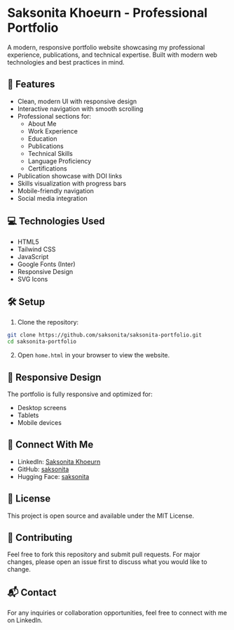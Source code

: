 # Saksonita Khoeurn - Professional Portfolio

A modern, responsive portfolio website showcasing my professional experience, publications, and technical expertise. Built with modern web technologies and best practices in mind.

## 🚀 Features

- Clean, modern UI with responsive design
- Interactive navigation with smooth scrolling
- Professional sections for:
  - About Me
  - Work Experience
  - Education
  - Publications
  - Technical Skills
  - Language Proficiency
  - Certifications
- Publication showcase with DOI links
- Skills visualization with progress bars
- Mobile-friendly navigation
- Social media integration

## 💻 Technologies Used

- HTML5
- Tailwind CSS
- JavaScript
- Google Fonts (Inter)
- Responsive Design
- SVG Icons

## 🛠️ Setup

1. Clone the repository:
```bash
git clone https://github.com/saksonita/saksonita-portfolio.git
cd saksonita-portfolio
```

2. Open `home.html` in your browser to view the website.

## 📱 Responsive Design

The portfolio is fully responsive and optimized for:
- Desktop screens
- Tablets
- Mobile devices

## 🔗 Connect With Me

- LinkedIn: [Saksonita Khoeurn](https://www.linkedin.com/in/saksonita/)
- GitHub: [saksonita](https://github.com/saksonita)
- Hugging Face: [saksonita](https://huggingface.co/saksonita)

## 📄 License

This project is open source and available under the MIT License.

## 🤝 Contributing

Feel free to fork this repository and submit pull requests. For major changes, please open an issue first to discuss what you would like to change.

## 📬 Contact

For any inquiries or collaboration opportunities, feel free to connect with me on LinkedIn. 